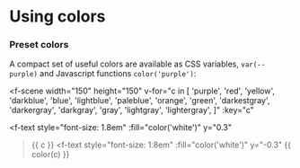 # Using colors

### Preset colors

A compact set of useful colors are available as CSS variables, `var(--purple)` and Javascript functions `color('purple')`:

<f-scene
  width="150" height="150"
  v-for="c in [
    'purple', 
    'red',
    'yellow',
    'darkblue',
    'blue',
    'lightblue',
    'paleblue',
    'orange',
    'green',
    'darkestgray',
    'darkergray',
    'darkgray',
    'gray',
    'lightgray', 
    'lightergray', 
]"
:key="c"
>
  <f-circle
    :fill="color(c)"
    stroke="none"
    r="1.8"
  />
  <f-text
    style="font-size: 1.8em"
    :fill="color('white')"
    y="0.3"
  >{{ c }}</f-text>
  <f-text
    style="font-size: 1.8em"
    :fill="color('white')"
    y="-0.3"
  >{{ color(c) }}</f-text>
</f-scene>

